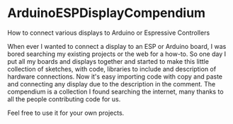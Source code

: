 # ArduinoESPDisplayCompendium
How to connect various displays to Arduino or Espressive Controllers

When ever I wanted to connect a display to an ESP or Arduino board, I was bored searching my existing projects or the web for a how-to.
So one day I put all my boards and displays together and started to make this little collection of sketches, with code, libraries to include and description of  hardware connections.
Now it's easy importing code with copy and paste and connecting any display due to the description in the comment.
The compendium is a collection I found searching the internet, many thanks to all the people contributing code for us.

Feel free to use it for your own projects.